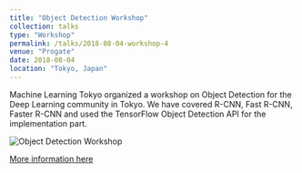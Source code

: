 ```yaml
---
title: "Object Detection Workshop"
collection: talks
type: "Workshop"
permalink: /talks/2018-08-04-workshop-4
venue: "Progate"
date: 2018-08-04
location: "Tokyo, Japan"
---
```



Machine Learning Tokyo organized a workshop on Object Detection for the Deep Learning community in Tokyo. We have covered R-CNN, Fast R-CNN, Faster R-CNN and used the TensorFlow Object Detection API for the implementation part.



![Object Detection Workshop](https://alisher-ai.github.io/files/2018-08-04-workshop-2.png)


[More information here](https://www.meetup.com/Machine-Learning-Tokyo/events/253166027/)


